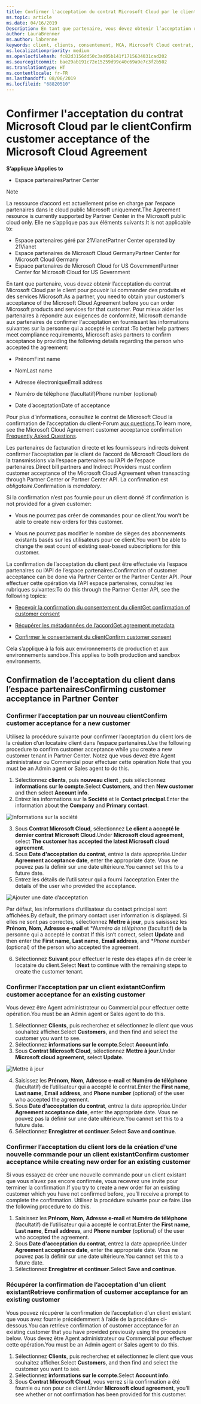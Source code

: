 ```yaml
---
title: Confirmer l'acceptation du contrat Microsoft Cloud par le client | Espace partenaires
ms.topic: article
ms.date: 04/16/2019
Description: En tant que partenaire, vous devez obtenir l’acceptation du contrat Microsoft Cloud par le client pour pouvoir lui commander des produits et des services Microsoft. Pour mieux aider les partenaires à répondre aux exigences de conformité, Microsoft demande aux partenaires de confirmer l’acceptation en fournissant certains détails concernant la personne qui a accepté le contrat.
author: LauraBrenner
ms.author: labrenne
keywords: client, clients, consentement, MCA, Microsoft Cloud contrat, modèles de contrat client
ms.localizationpriority: medium
ms.openlocfilehash: fc82d3156dd50c3ad05b141f1715634031cad202
ms.sourcegitcommit: bae29ab191c72e15259d99c40c69a9e7c3f2b502
ms.translationtype: HT
ms.contentlocale: fr-FR
ms.lasthandoff: 08/06/2019
ms.locfileid: "68820510"
---
```

# <a name="confirm-customer-acceptance-of-the-microsoft-cloud-agreement"></a><span data-ttu-id="6d42d-105">Confirmer l'acceptation du contrat Microsoft Cloud par le client</span><span class="sxs-lookup"><span data-stu-id="6d42d-105">Confirm customer acceptance of the Microsoft Cloud Agreement</span></span>

<span data-ttu-id="6d42d-106">**S’applique à**</span><span class="sxs-lookup"><span data-stu-id="6d42d-106">**Applies to**</span></span>
-  <span data-ttu-id="6d42d-107">Espace partenaires</span><span class="sxs-lookup"><span data-stu-id="6d42d-107">Partner Center</span></span>

> [!NOTE]
> <span data-ttu-id="6d42d-108">La ressource d’accord est actuellement prise en charge par l’espace partenaires dans le cloud public Microsoft uniquement.</span><span class="sxs-lookup"><span data-stu-id="6d42d-108">The Agreement resource is currently supported by Partner Center in the Microsoft public cloud only.</span></span> <span data-ttu-id="6d42d-109">Elle ne s’applique pas aux éléments suivants:</span><span class="sxs-lookup"><span data-stu-id="6d42d-109">It is not applicable to:</span></span>
> * <span data-ttu-id="6d42d-110">Espace partenaires géré par 21Vianet</span><span class="sxs-lookup"><span data-stu-id="6d42d-110">Partner Center operated by 21Vianet</span></span>
> * <span data-ttu-id="6d42d-111">Espace partenaires de Microsoft Cloud Germany</span><span class="sxs-lookup"><span data-stu-id="6d42d-111">Partner Center for Microsoft Cloud Germany</span></span>
> * <span data-ttu-id="6d42d-112">Espace partenaires de Microsoft Cloud for US Government</span><span class="sxs-lookup"><span data-stu-id="6d42d-112">Partner Center for Microsoft Cloud for US Government</span></span>

<span data-ttu-id="6d42d-113">En tant que partenaire, vous devez obtenir l’acceptation du contrat Microsoft Cloud par le client pour pouvoir lui commander des produits et des services Microsoft.</span><span class="sxs-lookup"><span data-stu-id="6d42d-113">As a partner, you need to obtain your customer’s acceptance of the Microsoft Cloud Agreement before you can order Microsoft products and services for that customer.</span></span> <span data-ttu-id="6d42d-114">Pour mieux aider les partenaires à répondre aux exigences de conformité, Microsoft demande aux partenaires de confirmer l'acceptation en fournissant les informations suivantes sur la personne qui a accepté le contrat :</span><span class="sxs-lookup"><span data-stu-id="6d42d-114">To better help partners meet compliance requirements, Microsoft asks partners to confirm acceptance by providing the following details regarding the person who accepted the agreement:</span></span> 

-   <span data-ttu-id="6d42d-115">Prénom</span><span class="sxs-lookup"><span data-stu-id="6d42d-115">First name</span></span>

-   <span data-ttu-id="6d42d-116">Nom</span><span class="sxs-lookup"><span data-stu-id="6d42d-116">Last name</span></span>

-   <span data-ttu-id="6d42d-117">Adresse électronique</span><span class="sxs-lookup"><span data-stu-id="6d42d-117">Email address</span></span>

-   <span data-ttu-id="6d42d-118">Numéro de téléphone (facultatif)</span><span class="sxs-lookup"><span data-stu-id="6d42d-118">Phone number (optional)</span></span>

-   <span data-ttu-id="6d42d-119">Date d’acceptation</span><span class="sxs-lookup"><span data-stu-id="6d42d-119">Date of acceptance</span></span>

<span data-ttu-id="6d42d-120">Pour plus d’informations, consultez le contrat de Microsoft Cloud la confirmation de l’acceptation du client-Forum [aux questions](https://docs.microsoft.com/partner-center/confirm-consent-faq).</span><span class="sxs-lookup"><span data-stu-id="6d42d-120">To learn more, see the Microsoft Cloud Agreement customer acceptance confirmation [Frequently Asked Questions](https://docs.microsoft.com/partner-center/confirm-consent-faq).</span></span>

<span data-ttu-id="6d42d-121">Les partenaires de facturation directe et les fournisseurs indirects doivent confirmer l’acceptation par le client de l’accord de Microsoft Cloud lors de la transmissions via l’espace partenaires ou l’API de l’espace partenaires.</span><span class="sxs-lookup"><span data-stu-id="6d42d-121">Direct bill partners and Indirect Providers must confirm customer acceptance of the Microsoft Cloud Agreement when transacting through Partner Center or Partner Center API.</span></span> <span data-ttu-id="6d42d-122">La confirmation est *obligatoire*.</span><span class="sxs-lookup"><span data-stu-id="6d42d-122">Confirmation is *mandatory*.</span></span>

<span data-ttu-id="6d42d-123">Si la confirmation n’est pas fournie pour un client donné :</span><span class="sxs-lookup"><span data-stu-id="6d42d-123">If confirmation is not provided for a given customer:</span></span>

-   <span data-ttu-id="6d42d-124">Vous ne pourrez pas créer de commandes pour ce client.</span><span class="sxs-lookup"><span data-stu-id="6d42d-124">You won’t be able to create new orders for this customer.</span></span>

-   <span data-ttu-id="6d42d-125">Vous ne pourrez pas modifier le nombre de sièges des abonnements existants basés sur les utilisateurs pour ce client.</span><span class="sxs-lookup"><span data-stu-id="6d42d-125">You won’t be able to change the seat count of existing seat-based subscriptions for this customer.</span></span>

<span data-ttu-id="6d42d-126">La confirmation de l’acceptation du client peut être effectuée via l’espace partenaires ou l’API de l’espace partenaires.</span><span class="sxs-lookup"><span data-stu-id="6d42d-126">Confirmation of customer acceptance can be done via Partner Center or the Partner Center API.</span></span> <span data-ttu-id="6d42d-127">Pour effectuer cette opération via l’API espace partenaires, consultez les rubriques suivantes:</span><span class="sxs-lookup"><span data-stu-id="6d42d-127">To do this through the Partner Center API, see the following topics:</span></span> 

-   [<span data-ttu-id="6d42d-128">Recevoir la confirmation du consentement du client</span><span class="sxs-lookup"><span data-stu-id="6d42d-128">Get confirmation of customer consent</span></span>](https://docs.microsoft.com/partner-center/develop/get-confirmation-of-customer-consent)

-   [<span data-ttu-id="6d42d-129">Récupérer les métadonnées de l’accord</span><span class="sxs-lookup"><span data-stu-id="6d42d-129">Get agreement metadata</span></span>](https://docs.microsoft.com/partner-center/develop/get-agreement-metadata)

-   [<span data-ttu-id="6d42d-130">Confirmer le consentement du client</span><span class="sxs-lookup"><span data-stu-id="6d42d-130">Confirm customer consent</span></span>](https://docs.microsoft.com/partner-center/develop/confirm-customer-consent)


<span data-ttu-id="6d42d-131">Cela s’applique à la fois aux environnements de production et aux environnements sandbox.</span><span class="sxs-lookup"><span data-stu-id="6d42d-131">This applies to both production and sandbox environments.</span></span>

## <a name="confirming-customer-acceptance-in-partner-center"></a><span data-ttu-id="6d42d-132">Confirmation de l’acceptation du client dans l’espace partenaires</span><span class="sxs-lookup"><span data-stu-id="6d42d-132">Confirming customer acceptance in Partner Center</span></span>

### <a name="confirm-customer-acceptance-for-a-new-customer"></a><span data-ttu-id="6d42d-133">Confirmer l’acceptation par un nouveau client</span><span class="sxs-lookup"><span data-stu-id="6d42d-133">Confirm customer acceptance for a new customer</span></span>

<span data-ttu-id="6d42d-134">Utilisez la procédure suivante pour confirmer l’acceptation du client lors de la création d’un locataire client dans l’espace partenaires.</span><span class="sxs-lookup"><span data-stu-id="6d42d-134">Use the following procedure to confirm customer acceptance while you create a new customer tenant in Partner Center.</span></span> <span data-ttu-id="6d42d-135">Notez que vous devez être Agent administrateur ou Commercial pour effectuer cette opération.</span><span class="sxs-lookup"><span data-stu-id="6d42d-135">Note that you must be an Admin agent or Sales agent to do this.</span></span>

1. <span data-ttu-id="6d42d-136">Sélectionnez **clients**, puis **nouveau client** , puis sélectionnez **informations sur le compte**.</span><span class="sxs-lookup"><span data-stu-id="6d42d-136">Select **Customers**, and then **New customer** and then select **Account info**.</span></span>
2. <span data-ttu-id="6d42d-137">Entrez les informations sur la **Société** et le **Contact principal**.</span><span class="sxs-lookup"><span data-stu-id="6d42d-137">Enter the information about the **Company** and **Primary contact**.</span></span>

![Informations sur la société](images/mca/mca1.png)

3. <span data-ttu-id="6d42d-139">Sous **Contrat Microsoft Cloud**, sélectionnez **Le client a accepté le dernier contrat Microsoft Cloud**.</span><span class="sxs-lookup"><span data-stu-id="6d42d-139">Under **Microsoft cloud agreement**, select **The customer has accepted the latest Microsoft cloud agreement**.</span></span>
4. <span data-ttu-id="6d42d-140">Sous **Date d'acceptation du contrat**, entrez la date appropriée.</span><span class="sxs-lookup"><span data-stu-id="6d42d-140">Under **Agreement acceptance date**, enter the appropriate date.</span></span> <span data-ttu-id="6d42d-141">Vous ne pouvez pas la définir sur une date ultérieure.</span><span class="sxs-lookup"><span data-stu-id="6d42d-141">You cannot set this to a future date.</span></span>
5. <span data-ttu-id="6d42d-142">Entrez les détails de l’utilisateur qui a fourni l’acceptation.</span><span class="sxs-lookup"><span data-stu-id="6d42d-142">Enter the details of the user who provided the acceptance.</span></span>

![Ajouter une date d’acceptation](images/mca/MCA3.png)

<span data-ttu-id="6d42d-144">Par défaut, les informations d’utilisateur du contact principal sont affichées.</span><span class="sxs-lookup"><span data-stu-id="6d42d-144">By default, the primary contact user information is displayed.</span></span> <span data-ttu-id="6d42d-145">Si elles ne sont pas correctes, sélectionnez **Mettre à jour**, puis saisissez les **Prénom**, **Nom**, **Adresse e-mail** et \**Numéro de téléphone* (facultatif) de la personne qui a accepté le contrat.</span><span class="sxs-lookup"><span data-stu-id="6d42d-145">If this isn’t correct, select **Update** and then enter the **First name**, **Last name**, **Email address**, and \**Phone number* (optional) of the person who accepted the agreement.</span></span>

6. <span data-ttu-id="6d42d-146">Sélectionnez **Suivant** pour effectuer le reste des étapes afin de créer le locataire du client.</span><span class="sxs-lookup"><span data-stu-id="6d42d-146">Select **Next** to continue with the remaining steps to create the customer tenant.</span></span>

### <a name="confirm-customer-acceptance-for-an-existing-customer"></a><span data-ttu-id="6d42d-147">Confirmer l’acceptation par un client existant</span><span class="sxs-lookup"><span data-stu-id="6d42d-147">Confirm customer acceptance for an existing customer</span></span>

<span data-ttu-id="6d42d-148">Vous devez être Agent administrateur ou Commercial pour effectuer cette opération.</span><span class="sxs-lookup"><span data-stu-id="6d42d-148">You must be an Admin agent or Sales agent to do this.</span></span>

1. <span data-ttu-id="6d42d-149">Sélectionnez **Clients**, puis recherchez et sélectionnez le client que vous souhaitez afficher.</span><span class="sxs-lookup"><span data-stu-id="6d42d-149">Select **Customers**, and then find and select the customer you want to see.</span></span>
2. <span data-ttu-id="6d42d-150">Sélectionnez **informations sur le compte**.</span><span class="sxs-lookup"><span data-stu-id="6d42d-150">Select **Account info**.</span></span>
3. <span data-ttu-id="6d42d-151">Sous **Contrat Microsoft Cloud**, sélectionnez **Mettre à jour**.</span><span class="sxs-lookup"><span data-stu-id="6d42d-151">Under **Microsoft cloud agreement**, select **Update**.</span></span>

![Mettre à jour](images/mca/mca4.png)

4. <span data-ttu-id="6d42d-153">Saisissez les **Prénom**, **Nom**, **Adresse e-mail** et **Numéro de téléphone** (facultatif) de l’utilisateur qui a accepté le contrat.</span><span class="sxs-lookup"><span data-stu-id="6d42d-153">Enter the **First name**, **Last name**, **Email address**, and **Phone number** (optional) of the user who accepted the agreement.</span></span>
5. <span data-ttu-id="6d42d-154">Sous **Date d'acceptation du contrat**, entrez la date appropriée.</span><span class="sxs-lookup"><span data-stu-id="6d42d-154">Under **Agreement acceptance date**, enter the appropriate date.</span></span> <span data-ttu-id="6d42d-155">Vous ne pouvez pas la définir sur une date ultérieure.</span><span class="sxs-lookup"><span data-stu-id="6d42d-155">You cannot set this to a future date.</span></span>
6. <span data-ttu-id="6d42d-156">Sélectionnez **Enregistrer et continuer**.</span><span class="sxs-lookup"><span data-stu-id="6d42d-156">Select **Save and continue**.</span></span>

### <a name="confirm-customer-acceptance-while-creating-new-order-for-an-existing-customer"></a><span data-ttu-id="6d42d-157">Confirmer l’acceptation du client lors de la création d'une nouvelle commande pour un client existant</span><span class="sxs-lookup"><span data-stu-id="6d42d-157">Confirm customer acceptance while creating new order for an existing customer</span></span>

<span data-ttu-id="6d42d-158">Si vous essayez de créer une nouvelle commande pour un client existant que vous n’avez pas encore confirmée, vous recevrez une invite pour terminer la confirmation.</span><span class="sxs-lookup"><span data-stu-id="6d42d-158">If you try to create a new order for an existing customer which you have not confirmed before, you’ll receive a prompt to complete the confirmation.</span></span> <span data-ttu-id="6d42d-159">Utilisez la procédure suivante pour ce faire.</span><span class="sxs-lookup"><span data-stu-id="6d42d-159">Use the following procedure to do this.</span></span>

1. <span data-ttu-id="6d42d-160">Saisissez les **Prénom**, **Nom**, **Adresse e-mail** et **Numéro de téléphone** (facultatif) de l’utilisateur qui a accepté le contrat.</span><span class="sxs-lookup"><span data-stu-id="6d42d-160">Enter the **First name**, **Last name**, **Email address**, and **Phone number** (optional) of the user who accepted the agreement.</span></span>
2. <span data-ttu-id="6d42d-161">Sous **Date d'acceptation du contrat**, entrez la date appropriée.</span><span class="sxs-lookup"><span data-stu-id="6d42d-161">Under **Agreement acceptance date**, enter the appropriate date.</span></span> <span data-ttu-id="6d42d-162">Vous ne pouvez pas la définir sur une date ultérieure.</span><span class="sxs-lookup"><span data-stu-id="6d42d-162">You cannot set this to a future date.</span></span>
3. <span data-ttu-id="6d42d-163">Sélectionnez **Enregistrer et continuer**.</span><span class="sxs-lookup"><span data-stu-id="6d42d-163">Select **Save and continue**.</span></span>

### <a name="retrieve-confirmation-of-customer-acceptance-for-an-existing-customer"></a><span data-ttu-id="6d42d-164">Récupérer la confirmation de l’acceptation d'un client existant</span><span class="sxs-lookup"><span data-stu-id="6d42d-164">Retrieve confirmation of customer acceptance for an existing customer</span></span>

<span data-ttu-id="6d42d-165">Vous pouvez récupérer la confirmation de l’acceptation d'un client existant que vous avez fournie précédemment à l’aide de la procédure ci-dessous.</span><span class="sxs-lookup"><span data-stu-id="6d42d-165">You can retrieve confirmation of customer acceptance for an existing customer that you have provided previously using the procedure below.</span></span> <span data-ttu-id="6d42d-166">Vous devez être Agent administrateur ou Commercial pour effectuer cette opération.</span><span class="sxs-lookup"><span data-stu-id="6d42d-166">You must be an Admin agent or Sales agent to do this.</span></span>

1. <span data-ttu-id="6d42d-167">Sélectionnez **Clients**, puis recherchez et sélectionnez le client que vous souhaitez afficher.</span><span class="sxs-lookup"><span data-stu-id="6d42d-167">Select **Customers**, and then find and select the customer you want to see.</span></span>
2. <span data-ttu-id="6d42d-168">Sélectionnez **informations sur le compte**.</span><span class="sxs-lookup"><span data-stu-id="6d42d-168">Select **Account info**.</span></span>
3. <span data-ttu-id="6d42d-169">Sous **Contrat Microsoft Cloud**, vous verrez si la confirmation a été fournie ou non pour ce client.</span><span class="sxs-lookup"><span data-stu-id="6d42d-169">Under **Microsoft cloud agreement**, you’ll see whether or not confirmation has been provided for this customer.</span></span>
